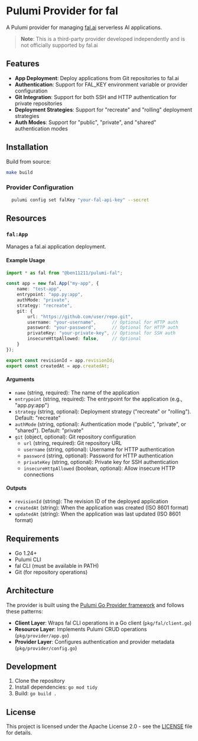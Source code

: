 # Pulumi Provider for fal

A Pulumi provider for managing [fal.ai](https://fal.ai) serverless AI applications.

> **Note**: This is a third-party provider developed independently and is not officially supported by fal.ai

## Features

- **App Deployment**: Deploy applications from Git repositories to fal.ai
- **Authentication**: Support for FAL_KEY environment variable or provider configuration
- **Git Integration**: Support for both SSH and HTTP authentication for private repositories
- **Deployment Strategies**: Support for "recreate" and "rolling" deployment strategies
- **Auth Modes**: Support for "public", "private", and "shared" authentication modes

## Installation

Build from source:

```bash
make build
```

### Provider Configuration
```sh
  pulumi config set falKey "your-fal-api-key" --secret
```

## Resources

### `fal:App`

Manages a fal.ai application deployment.

#### Example Usage

```typescript
import * as fal from "@ben11211/pulumi-fal";

const app = new fal.App("my-app", {
    name: "test-app",
    entrypoint: "app.py:app",
    authMode: "private",
    strategy: "recreate",
    git: {
        url: "https://github.com/user/repo.git",
        username: "your-username",      // Optional for HTTP auth
        password: "your-password",      // Optional for HTTP auth
        privateKey: "your-private-key", // Optional for SSH auth
        insecureHttpAllowed: false,     // Optional
    }
});

export const revisionId = app.revisionId;
export const createdAt = app.createdAt;
```

#### Arguments

- `name` (string, required): The name of the application
- `entrypoint` (string, required): The entrypoint for the application (e.g., "app.py:app")
- `strategy` (string, optional): Deployment strategy ("recreate" or "rolling"). Default: "recreate"
- `authMode` (string, optional): Authentication mode ("public", "private", or "shared"). Default: "private"
- `git` (object, optional): Git repository configuration
  - `url` (string, required): Git repository URL
  - `username` (string, optional): Username for HTTP authentication
  - `password` (string, optional): Password for HTTP authentication
  - `privateKey` (string, optional): Private key for SSH authentication
  - `insecureHttpAllowed` (boolean, optional): Allow insecure HTTP connections

#### Outputs

- `revisionId` (string): The revision ID of the deployed application
- `createdAt` (string): When the application was created (ISO 8601 format)
- `updatedAt` (string): When the application was last updated (ISO 8601 format)

## Requirements

- Go 1.24+
- Pulumi CLI
- fal CLI (must be available in PATH)
- Git (for repository operations)

## Architecture

The provider is built using the [Pulumi Go Provider framework](https://github.com/pulumi/pulumi-go-provider) and follows these patterns:

- **Client Layer**: Wraps fal CLI operations in a Go client (`pkg/fal/client.go`)
- **Resource Layer**: Implements Pulumi CRUD operations (`pkg/provider/app.go`)
- **Provider Layer**: Configures authentication and provider metadata (`pkg/provider/config.go`)

## Development

1. Clone the repository
2. Install dependencies: `go mod tidy`
3. Build: `go build .`

## License

This project is licensed under the Apache License 2.0 - see the [LICENSE](LICENSE) file for details.